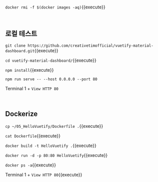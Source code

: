 <br>

`docker rmi -f $(docker images -aq)`{{execute}}

<br>

## 로컬 테스트

`git clone https://github.com/creativetimofficial/vuetify-material-dashboard.git`{{execute}}

`cd vuetify-material-dashboard/`{{execute}}

`npm install`{{execute}}

`npm run serve -- --host 0.0.0.0 --port 80`

Terminal 1 + `View HTTP 80`

<br>

## Dockerize

`cp ~/05_HelloVuetify/Dockerfile .`{{execute}}

`cat Dockerfile`{{execute}}

`docker build -t HelloVuetify .`{{execute}}

`docker run -d -p 80:80 HelloVuetify`{{execute}}

`docker ps -a`{{execute}}

Terminal 1 + `View HTTP 80`{{execute}}
